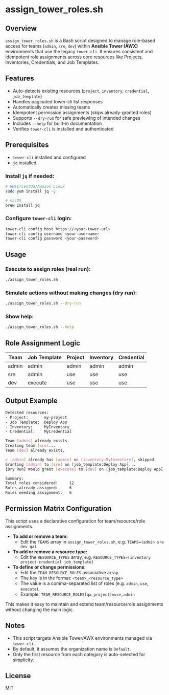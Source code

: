 # assign_tower_roles.sh

## Overview

`assign_tower_roles.sh` is a Bash script designed to manage role-based access for teams (`admin`, `sre`, `dev`) within **Ansible Tower (AWX)** environments that use the legacy `tower-cli`. It ensures consistent and idempotent role assignments across core resources like Projects, Inventories, Credentials, and Job Templates.

## Features

- Auto-detects existing resources (`project`, `inventory`, `credential`, `job_template`)
- Handles paginated tower-cli list responses
- Automatically creates missing teams
- Idempotent permission assignments (skips already-granted roles)
- Supports `--dry-run` for safe previewing of intended changes
- Includes `--help` for built-in documentation
- Verifies `tower-cli` is installed and authenticated

## Prerequisites

- `tower-cli` installed and configured
- `jq` installed

### Install `jq` if needed:

```bash
# RHEL/CentOS/Amazon Linux
sudo yum install jq -y

# macOS
brew install jq
```

### Configure `tower-cli` login:

```bash
tower-cli config host https://<your-tower-url>
tower-cli config username <your-username>
tower-cli config password <your-password>
```

## Usage

### Execute to assign roles (real run):

```bash
./assign_tower_roles.sh
```

### Simulate actions without making changes (dry run):

```bash
./assign_tower_roles.sh --dry-run
```

### Show help:

```bash
./assign_tower_roles.sh --help
```

## Role Assignment Logic

| Team   | Job Template | Project | Inventory | Credential |
|--------|--------------|---------|-----------|------------|
| admin  | admin        | admin   | admin     | admin      |
| sre    | admin        | use     | use       | use        |
| dev    | execute      | use     | use       | use        |

## Output Example

```bash
Detected resources:
- Project:       my-project
- Job Template:  Deploy App
- Inventory:     MyInventory
- Credential:    MyCredential

Team [admin] already exists.
Creating team [sre]...
Team [dev] already exists.

✓ [admin] already has [admin] on [inventory:MyInventory], skipped.
Granting [admin] to [sre] on [job_template:Deploy App]...
[Dry Run] Would grant [execute] to [dev] on [job_template:Deploy App]

Summary:
Total roles considered:     12
Roles already assigned:     6
Roles needing assignment:   6
```

## Permission Matrix Configuration

This script uses a declarative configuration for team/resource/role assignments.

- **To add or remove a team:**
  - Edit the `TEAMS` array in `assign_tower_roles.sh`, e.g. `TEAMS=(admin sre dev qa)`
- **To add or remove a resource type:**
  - Edit the `RESOURCE_TYPES` array, e.g. `RESOURCE_TYPES=(inventory project credential job_template)`
- **To define or change permissions:**
  - Edit the `TEAM_RESOURCE_ROLES` associative array.
  - The key is in the format: `<team>_<resource_type>`
  - The value is a comma-separated list of roles (e.g. `admin`, `use`, `execute`).
  - Example: `TEAM_RESOURCE_ROLES[qa_project]=use,admin`

This makes it easy to maintain and extend team/resource/role assignments without changing the main logic.

## Notes

- This script targets Ansible Tower/AWX environments managed via `tower-cli`.
- By default, it assumes the organization name is `Default`.
- Only the first resource from each category is auto-selected for simplicity.

## License

MIT